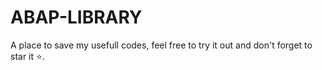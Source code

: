 # ABAP-LIBRARY
A place to save my usefull codes, feel free to try it out and don't forget to star it ⭐. 
